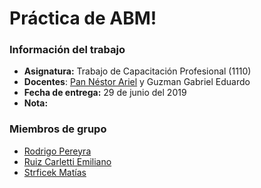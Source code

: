 # Práctica de ABM\!

### Información del trabajo
  * **Asignatura:** Trabajo de Capacitación Profesional (1110)
  * **Docentes**: [Pan Néstor Ariel](https://ingenieria.unlam.edu.ar/descargas/48_2011CVPanNstorAriel.pdf) y 
Guzman Gabriel Eduardo
  * **Fecha de entrega:** 29 de junio del 2019
  * **Nota:**

### Miembros de grupo
  * [Rodrigo Pereyra](https://github.com/PipoLucido)
  * [Ruiz Carletti Emiliano](https://github.com/ArtificialNerd)
  * [Strficek Matías](https://github.com/matiasstr)

